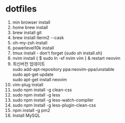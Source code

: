 # dotfiles

1. min browser install
2. home brew install
3. brew install git
4. brew install iterm2 --cask
5. oh-my-zsh install
6. powerlevel10k install
7. tmux install  - don't forget {sudo sh install.sh}
8. nvim install { $ sudo ln -sf nvim vim } & restart neovim 
9. 최신버전 업데이트 <br>
   sudo add-apt-repository ppa:neovim-ppa/unstable <br>
   sudo apt-get update <br>
   sudo apt-get install neovim <br>
9. vim-plug install 
10. sudo npm install -g clean-css 
11. sudo npm install -g less
12. sudo npm install -g less-watch-compiler
13. sudo npm install -g less-plugin-clean-css
14. npm install -g pm2
15. Install MySQL
